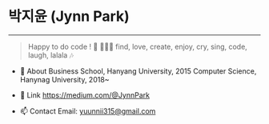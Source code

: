 # 박지윤 (Jynn Park)
<!--
**jyuunnii/jyuunnii** is a ✨ _special_ ✨ repository because its `README.md` (this file) appears on your GitHub profile.

Here are some ideas to get you started:

- 🔭 I’m currently working on ...
- 🌱 I’m currently learning ...
- 👯 I’m looking to collaborate on ...
- 🤔 I’m looking for help with ...
- 💬 Ask me about ...
- 📫 How to reach me: ...
- 😄 Pronouns: ...
- ⚡ Fun fact: ...
-->

---
> Happy to do code ! 💜 👩🏻‍💻
> find, love, create, enjoy, cry, sing, code, laugh, lalala 🎶

- 💬 About
  Business School, Hanyang University, 2015
  Computer Science, Hanynag University, 2018~
  
- 🔗 Link
  https://medium.com/@JynnPark
   
- 📫 Contact
  Email: yuunnii315@gmail.com
